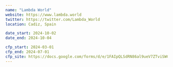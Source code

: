 ```yaml
---
name: "Lambda World"
website: https://www.lambda.world
twitter: https://twitter.com/Lambda_World
location: Cadiz, Spain

date_start: 2024-10-02
date_end: 2024-10-04

cfp_start: 2024-03-01
cfp_end: 2024-07-01
cfp_site: https://docs.google.com/forms/d/e/1FAIpQLSdRN86al9ueV7ZTviSWCrjn-ZsTstQ-sb4C1OXlKtHBCMTNcg/viewform
---
```


